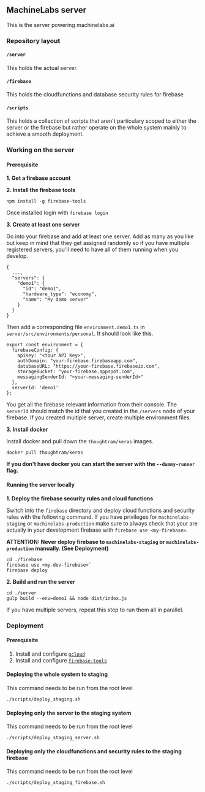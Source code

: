 ## MachineLabs server

This is the server powering machinelabs.ai

### Repository layout

#### `/server`

This holds the actual server.

#### `/firebase`

This holds the cloudfunctions and database security rules for firebase

#### `/scripts`

This holds a collection of scripts that aren't particulary scoped to either
the server or the firebase but rather operate on the whole system mainly
to achieve a smooth deployment.

### Working on the server

#### Prerequisite

**1. Get a firebase account**

**2. Install the firebase tools**

`npm install -g firebase-tools`

Once installed login with `firebase login`

**3. Create at least one server**

Go into your firebase and add at least one server. Add as many as you like but keep in mind that they get assigned randomly so if you have multiple registered servers, you'll need to have all of them running when you develop.

```
{
  ...,
  "servers": {
    "demo1": {
      "id": "demo1",
      "hardware_type": "economy",
      "name": "My demo server"
    }
  }
}
```

Then add a corresponding file `environment.demo1.ts` in `server/src/environments/personal`. It should look like this.

```
export const environment = {
  firebaseConfig: {
    apiKey: "<Your API Key>",
    authDomain: "your-firebase.firebaseapp.com",
    databaseURL: "https://your-firebase.firebaseio.com",
    storageBucket: "your-firebase.appspot.com",
    messagingSenderId: "<your-messaging-senderId>"
  },
  serverId: 'demo1'
};
```

You get all the firebase relevant information from their console. The `serverId` should match the id that you created in the `/servers` node of your firebase. If you created multiple server, create multiple environment files.

**3. Install docker**

Install docker and pull down the `thoughtram/keras` images.

```
docker pull thoughtram/keras
```

**If you don't have docker you can start the server with the `--dummy-runner` flag.**

#### Running the server locally

**1. Deploy the firebase security rules and cloud functions**

Switch into the `firebase` directory and deploy cloud functions and security rules with the following command. If you have privileges for `machinelabs-staging` or `machinelabs-production` make sure to always check that your are actually in your development firebase with `firebase use <my-firebase>`.

**ATTENTION: Never deploy firebase to `machinelabs-staging` or `machinelabs-production` manually. (See Deployment)**

```
cd ./firebase
firebase use <my-dev-firebase>`
firebase deploy
```

**2. Build and run the server**

```
cd ./server
gulp build --env=demo1 && node dist/index.js
```

If you have multiple servers, repeat this step to run them all in parallel.

### Deployment

#### Prerequisite

1. Install and configure [`gcloud`](https://cloud.google.com/sdk/gcloud/)
2. Install and configure [`firebase-tools`](https://firebase.google.com/docs/cli/)

#### Deploying the whole system to staging

This command needs to be run from the root level

```
./scripts/deploy_staging.sh
```

#### Deploying only the server to the staging system

This command needs to be run from the root level

```
./scripts/deploy_staging_server.sh
```

#### Deploying only the cloudfunctions and security rules to the staging firebase

This command needs to be run from the root level

```
./scripts/deploy_staging_firebase.sh
```


